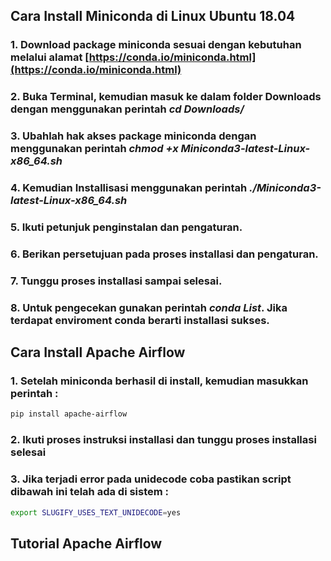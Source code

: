 ## Cara Install Miniconda di Linux Ubuntu 18.04

### 1. Download package miniconda sesuai dengan kebutuhan melalui alamat [https://conda.io/miniconda.html](https://conda.io/miniconda.html)
### 2. Buka Terminal, kemudian masuk ke dalam folder Downloads dengan menggunakan perintah *cd Downloads/*
### 3. Ubahlah hak akses package miniconda dengan menggunakan perintah *chmod +x Miniconda3-latest-Linux-x86_64.sh*
### 4. Kemudian Installisasi menggunakan perintah *./Miniconda3-latest-Linux-x86_64.sh*
### 5. Ikuti petunjuk penginstalan dan pengaturan.
### 6. Berikan persetujuan pada proses installasi dan pengaturan.
### 7. Tunggu proses installasi sampai selesai.
### 8. Untuk pengecekan gunakan perintah *conda List*. Jika terdapat enviroment conda berarti installasi sukses.  

## Cara Install Apache Airflow

### 1. Setelah miniconda berhasil di install, kemudian masukkan perintah :
```bash
pip install apache-airflow
```
### 2. Ikuti proses instruksi installasi dan tunggu proses installasi selesai
### 3. Jika terjadi error pada unidecode coba pastikan script dibawah ini telah ada di sistem :
```bash
export SLUGIFY_USES_TEXT_UNIDECODE=yes
```

## Tutorial Apache Airflow
